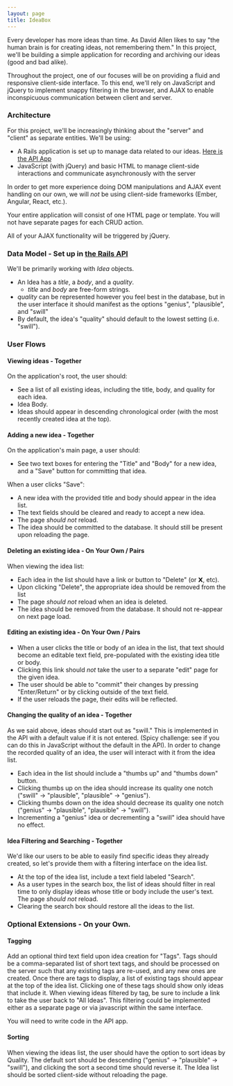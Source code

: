 ```yaml
---
layout: page
title: IdeaBox
---
```


Every developer has more ideas than time. As David Allen likes to say "the
human brain is for creating ideas, not remembering them." In this project,
we'll be building a simple application for recording and archiving our ideas
(good and bad alike).

Throughout the project, one of our focuses will be on providing a fluid and responsive
client-side interface. To this end, we'll rely on JavaScript and jQuery
to implement snappy filtering in the browser, and AJAX to enable
inconspicuous communication between client and server.

### Architecture

For this project, we'll be increasingly thinking about the "server" and "client"
as separate entities. We'll be using:

* A Rails application is set up to manage data related to our ideas. [Here is the API App](git@github.com:turingschool-examples/idea_box_2.0.git)
* JavaScript (with jQuery) and basic HTML to manage client-side interactions and communicate asynchronously with the server

In order to get more experience doing DOM manipulations and AJAX event handling on our own,
we will _not_ be using client-side frameworks (Ember, Angular, React, etc.).

Your entire application will consist of one HTML page or template. You will not have separate pages for each CRUD action.

All of your AJAX functionality will be triggered by jQuery.

### Data Model - Set up in [the Rails API](git@github.com:turingschool-examples/idea_box_2.0.git)

We'll be primarily working with _Idea_ objects.

* An Idea has a _title_, a _body_, and a _quality_.
  * _title_ and _body_ are free-form strings.
* _quality_ can be represented however you feel best in the database,
  but in the user interface it should manifest as the options "genius", "plausible", and "swill"
* By default, the idea's "quality" should default to the lowest setting (i.e. "swill").

### User Flows

#### Viewing ideas - Together

On the application's root, the user should:

* See a list of all existing ideas, including the title, body, and quality for each idea.
* Idea Body.
* Ideas should appear in descending chronological order (with the most recently created
  idea at the top).

#### Adding a new idea - Together

On the application's main page, a user should:

* See two text boxes for entering the "Title" and "Body" for a new idea,
  and a "Save" button for committing that idea.

When a user clicks "Save":

* A new idea with the provided title and body should appear in the idea list.
* The text fields should be cleared and ready to accept a new idea.
* The page _should not_ reload.
* The idea should be committed to the database. It should still be present upon reloading the page.

#### Deleting an existing idea - On Your Own / Pairs

When viewing the idea list:

* Each idea in the list should have a link or button to "Delete" (or 𝗫, etc).
* Upon clicking "Delete", the appropriate idea should be removed from the list
* The page _should not_ reload when an idea is deleted.
* The idea should be removed from the database. It should not re-appear on next page load.

#### Editing an existing idea - On Your Own / Pairs

* When a user clicks the title or body of an idea in the list, that text should become an editable text field, pre-populated with the existing idea title or body.
* Clicking this link should _not_ take the user to a separate "edit" page for the given idea.
*  The user should be able to "commit" their changes by pressing "Enter/Return" or by clicking outside of the text field.
* If the user reloads the page, their edits will be reflected.

#### Changing the quality of an idea - Together

As we said above, ideas should start out as "swill." This is implemented in the API with a default value if it is not entered. (Spicy challenge: see if you can do this in JavaScript without the default in the API). In order to change the recorded quality of an idea, the user will interact with it from the idea list.

* Each idea in the list should include a "thumbs up" and "thumbs down" button.
* Clicking thumbs up on the idea should increase its quality one notch ("swill" → "plausible",
  "plausible" → "genius").
* Clicking thumbs down on the idea should decrease its quality one notch ("genius" → "plausible",
  "plausible" → "swill").
* Incrementing a "genius" idea or decrementing a "swill" idea should have no effect.

#### Idea Filtering and Searching - Together

We'd like our users to be able to easily find specific ideas they already created, so let's provide them with a filtering interface on the idea list.

* At the top of the idea list, include a text field labeled "Search".
* As a user types in the search box, the list of ideas should filter in real time to only display ideas whose title or body include the user's text. The page _should not_ reload.
* Clearing the search box should restore all the ideas to the list.

### Optional Extensions - On your Own.

#### Tagging

Add an optional third text field upon idea creation for "Tags". Tags should be a comma-separated list of short text tags, and should be processed on the server such that any existing tags are re-used, and any new ones are created. Once there are tags to display, a list of existing tags should appear at the top of the idea list. Clicking one of these tags should show only ideas that include it. When viewing ideas filtered by tag, be sure to include a link to take the user back to "All Ideas". This filtering could be implemented either as a separate page or via javascript within the same interface.

You will need to write code in the API app.

#### Sorting

When viewing the ideas list, the user should have the option to sort ideas by Quality. The default sort should be descending ("genius" → "plausible" → "swill"), and clicking the sort a second time should reverse it. The Idea list should be sorted client-side without reloading the page.    
